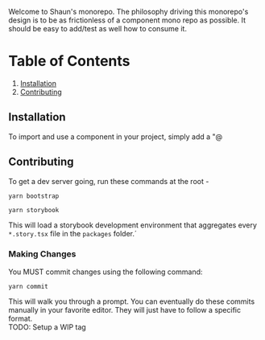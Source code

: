 Welcome to Shaun's monorepo.  The philosophy driving this monorepo's design is to be as frictionless of a component mono repo as possible.  It should be easy to add/test as well how to consume it.

# Table of Contents

1. [Installation](#installation)
2. [Contributing](#contributing)
## Installation
To import and use a component in your project, simply add a "@
## Contributing

To  get a dev server going, run these commands at the root -

`yarn bootstrap`

`yarn storybook`

This will load a storybook development environment that aggregates every `*.story.tsx` file in the `packages` folder.´

### Making Changes
  You MUST commit changes using the following command:
  
  `yarn commit`

  This will walk you through a prompt.  You can eventually do these commits manually in your favorite editor.  They will just have to follow a specific format.  
  TODO: Setup a WIP tag